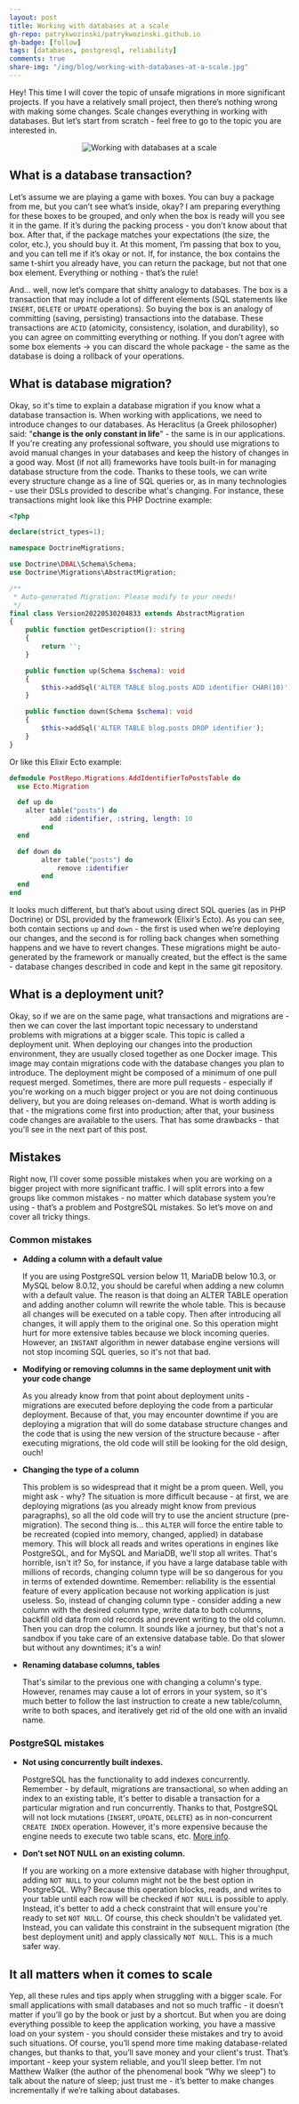```yaml
---
layout: post
title: Working with databases at a scale
gh-repo: patrykwozinski/patrykwozinski.github.io
gh-badge: [follow]
tags: [databases, postgresql, reliability]
comments: true
share-img: "/img/blog/working-with-databases-at-a-scale.jpg"
---
```


Hey! This time I will cover the topic of unsafe migrations in more significant projects. If you have a relatively small project, then there’s nothing wrong with making some changes. Scale changes everything in working with databases. But let’s start from scratch - feel free to go to the topic you are interested in.

<p align="center">
    <img src="/img/blog/working-with-databases-at-a-scale.jpg" alt="Working with databases at a scale"/>
</p>

## What is a database transaction?
Let’s assume we are playing a game with boxes. You can buy a package from me, but you can’t see what’s inside, okay? I am preparing everything for these boxes to be grouped, and only when the box is ready will you see it in the game. If it’s during the packing process - you don’t know about that box. After that, if the package matches your expectations (the size, the color, etc.), you should buy it. At this moment, I’m passing that box to you, and you can tell me if it’s okay or not. If, for instance, the box contains the same t-shirt you already have, you can return the package, but not that one box element. Everything or nothing - that’s the rule!

And… well, now let’s compare that shitty analogy to databases. The box is a transaction that may include a lot of different elements (SQL statements like `INSERT`, `DELETE` or `UPDATE` operations). So buying the box is an analogy of committing (saving, persisting) transactions into the database. These transactions are `ACID` (atomicity, consistency, isolation, and durability), so you can agree on committing everything or nothing. If you don’t agree with some box elements → you can discard the whole package - the same as the database is doing a rollback of your operations.

## What is database migration?
Okay, so it's time to explain a database migration if you know what a database transaction is. When working with applications, we need to introduce changes to our databases. As Heraclitus (a Greek philosopher) said: "**change is the only constant in life**" - the same is in our applications. If you're creating any professional software, you should use migrations to avoid manual changes in your databases and keep the history of changes in a good way. Most (if not all) frameworks have tools built-in for managing database structure from the code. Thanks to these tools, we can write every structure change as a line of SQL queries or, as in many technologies - use their DSLs provided to describe what's changing. For instance, these transactions might look like this PHP Doctrine example:

```php
<?php

declare(strict_types=1);

namespace DoctrineMigrations;

use Doctrine\DBAL\Schema\Schema;
use Doctrine\Migrations\AbstractMigration;

/**
 * Auto-generated Migration: Please modify to your needs!
 */
final class Version20220530204833 extends AbstractMigration
{
    public function getDescription(): string
    {
        return '';
    }

    public function up(Schema $schema): void
    {
        $this->addSql('ALTER TABLE blog.posts ADD identifier CHAR(10)');
    }

    public function down(Schema $schema): void
    {
        $this->addSql('ALTER TABLE blog.posts DROP identifier');
    }
}
```

Or like this Elixir Ecto example:
```elixir
defmodule PostRepo.Migrations.AddIdentifierToPostsTable do
  use Ecto.Migration

  def up do
    alter table("posts") do
		  add :identifier, :string, length: 10
		end
  end

  def down do
		alter table("posts") do
			remove :identifier
		end
  end
end
```

It looks much different, but that’s about using direct SQL queries (as in PHP Doctrine) or DSL provided by the framework (Elixir’s Ecto). As you can see, both contain sections `up` and `down` - the first is used when we’re deploying our changes, and the second is for rolling back changes when something happens and we have to revert changes. These migrations might be auto-generated by the framework or manually created, but the effect is the same - database changes described in code and kept in the same git repository.

## What is a deployment unit?
Okay, so if we are on the same page, what transactions and migrations are - then we can cover the last important topic necessary to understand problems with migrations at a bigger scale. This topic is called a deployment unit. When deploying our changes into the production environment, they are usually closed together as one Docker image. This image may contain migrations code with the database changes you plan to introduce. The deployment might be composed of a minimum of one pull request merged. Sometimes, there are more pull requests - especially if you're working on a much bigger project or you are not doing continuous delivery, but you are doing releases on-demand. What is worth adding is that - the migrations come first into production; after that, your business code changes are available to the users. That has some drawbacks - that you'll see in the next part of this post.

## Mistakes
Right now, I’ll cover some possible mistakes when you are working on a bigger project with more significant traffic. I will split errors into a few groups like common mistakes - no matter which database system you’re using - that’s a problem and PostgreSQL mistakes. So let’s move on and cover all tricky things.

### Common mistakes
- **Adding a column with a default value**

    If you are using PostgreSQL version below 11, MariaDB below 10.3, or MySQL below 8.0.12, you should be careful when adding a new column with a default value. The reason is that doing an ALTER TABLE operation and adding another column will rewrite the whole table. This is because all changes will be executed on a table copy. Then after introducing all changes, it will apply them to the original one. So this operation might hurt for more extensive tables because we block incoming queries. However, an `INSTANT` algorithm in newer database engine versions will not stop incoming SQL queries, so it's not that bad.
    
- **Modifying or removing columns in the same deployment unit with your code change**

    As you already know from that point about deployment units - migrations are executed before deploying the code from a particular deployment. Because of that, you may encounter downtime if you are deploying a migration that will do some database structure changes and the code that is using the new version of the structure because - after executing migrations, the old code will still be looking for the old design, ouch!
    
- **Changing the type of a column**

    This problem is so widespread that it might be a prom queen. Well, you might ask - why? The situation is more difficult because - at first, we are deploying migrations (as you already might know from previous paragraphs), so all the old code will try to use the ancient structure (pre-migration). The second thing is... this `ALTER` will force the entire table to be recreated (copied into memory, changed, applied) in database memory. This will block all reads and writes operations in engines like PostgreSQL, and for MySQL and MariaDB, we'll stop all writes. That's horrible, isn't it? So, for instance, if you have a large database table with millions of records, changing column type will be so dangerous for you in terms of extended downtime. Remember: reliability is the essential feature of every application because not working application is just useless. So, instead of changing column type - consider adding a new column with the desired column type, write data to both columns, backfill old data from old records and prevent writing to the old column. Then you can drop the column. It sounds like a journey, but that's not a sandbox if you take care of an extensive database table. Do that slower but without any downtimes; it's a win!
    
- **Renaming database columns, tables**

    That's similar to the previous one with changing a column's type. However, renames may cause a lot of errors in your system, so it's much better to follow the last instruction to create a new table/column, write to both spaces, and iteratively get rid of the old one with an invalid name.
    

### PostgreSQL mistakes
- **Not using concurrently built indexes.**

    PostgreSQL has the functionality to add indexes concurrently. Remember - by default, migrations are transactional, so when adding an index to an existing table, it's better to disable a transaction for a particular migration and run concurrently. Thanks to that, PostgreSQL will not lock mutations (`INSERT`, `UPDATE`, `DELETE`) as in non-concurrent `CREATE INDEX` operation. However, it's more expensive because the engine needs to execute two table scans, etc. [More info](https://www.postgresql.org/docs/current/sql-createindex.html#SQL-CREATEINDEX-CONCURRENTLY).
    
- **Don’t set NOT NULL on an existing column.**

    If you are working on a more extensive database with higher throughput, adding `NOT NULL` to your column might not be the best option in PostgreSQL. Why? Because this operation blocks, reads, and writes to your table until each row will be checked if `NOT NULL` is possible to apply. Instead, it's better to add a check constraint that will ensure you're ready to set `NOT NULL`. Of course, this check shouldn't be validated yet. Instead, you can validate this constraint in the subsequent migration (the best deployment unit) and apply classically `NOT NULL`. This is a much safer way.

## It all matters when it comes to scale
Yep, all these rules and tips apply when struggling with a bigger scale. For small applications with small databases and not so much traffic - it doesn’t matter if you’ll go by the book or just by a shortcut. But when you are doing everything possible to keep the application working, you have a massive load on your system - you should consider these mistakes and try to avoid such situations. Of course, you’ll spend more time making database-related changes, but thanks to that, you’ll save money and your client's trust. That’s important - keep your system reliable, and you’ll sleep better. I’m not Matthew Walker (the author of the phenomenal book “Why we sleep”) to talk about the nature of sleep; just trust me - it’s better to make changes incrementally if we’re talking about databases.
